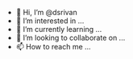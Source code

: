 - 👋 Hi, I’m @dsrivan
- 👀 I’m interested in ...
- 🌱 I’m currently learning ...
- 💞️ I’m looking to collaborate on ...
- 📫 How to reach me ...

<!---
dsrivan/dsrivan is a ✨ special ✨ repository because its `README.md` (this file) appears on your GitHub profile.
You can click the Preview link to take a look at your changes.
--->
